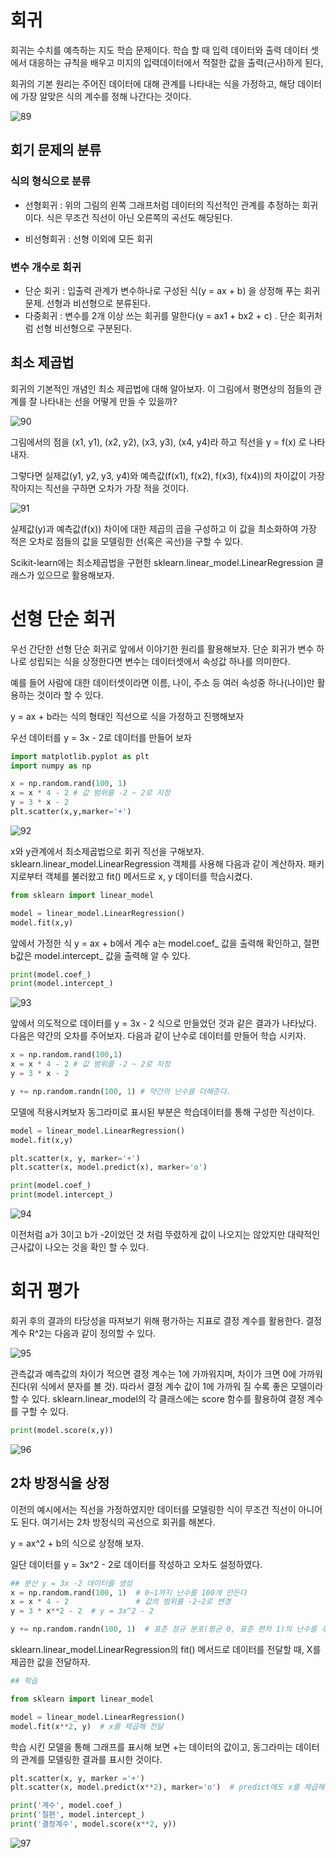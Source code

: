 # 회귀

회귀는 수치를 예측하는 지도 학습 문제이다. 학습 할 때 입력 데이터와 출력 데이터 셋에서 대응하는 규칙을 배우고 미지의 입력데이터에서 적절한 값을 출력(근사)하게 된다,

회귀의 기본 원리는 주어진 데이터에 대해 관계를 나타내는 식을 가정하고, 해당 데이터에 가장 알맞은 식의 계수를 정해 나간다는 것이다.

![89](assets/89.jpeg)



## 회기 문제의 분류

### 식의 형식으로 분류

- 선형회귀 : 위의 그림의 왼쪽 그래프처럼 데이터의 직선적인 관계를 추정하는 회귀이다. 식은 무조건 직선이 아닌 오른쪽의 곡선도 해당된다.

- 비선형회귀 : 선형 이외에 모든 회귀



### 변수 개수로 회귀

- 단순 회귀 : 입출력 관계가 변수하나로 구성된 식(y = ax + b) 을 상정해 푸는 회귀문제. 선형과 비선형으로 분류된다.
- 다중회귀 : 변수를 2개 이상 쓰는 회귀를 말한다(y = ax1 + bx2 + c) . 단순 회귀처럼 선형 비선형으로 구분된다.



## 최소 제곱법

회귀의 기본적인 개념인 최소 제곱법에 대해 알아보자. 이 그림에서 평면상의 점들의 관계를 잘 나타내는 선을 어떻게 만들 수 있을까?

![90](assets/90.png)

그림에서의 점을 (x1, y1), (x2, y2), (x3, y3), (x4, y4)라 하고 직선을 y = f(x) 로 나타내자.

그렇다면 실제값(y1, y2, y3, y4)와 예측값(f(x1), f(x2), f(x3), f(x4))의 차이값이 가장 작아지는 직선을 구하면 오차가 가장 적을 것이다.

![91](assets/91.png)

실제값(y)과 예측값(f(x)) 차이에 대한 제곱의 곱을 구성하고 이 값을 최소화하여 가장 적은 오차로 점들의 값을 모델링한 선(혹은 곡선)을 구할 수 있다.

Scikit-learn에는 최소제곱법을 구현한 sklearn.linear_model.LinearRegression 클래스가 있으므로 활용해보자.



# 선형 단순 회귀

우선 간단한 선형 단순 회귀로 앞에서 이야기한 원리를 활용해보자. 단순 회귀가 변수 하나로 성립되는 식을 상정한다면 변수는 데이터셋에서 속성값 하나를 의미한다.

예를 들어 사람에 대한 데이터셋이라면 이름, 나이, 주소 등 여러 속성중 하나(나이)만 활용하는 것이라 할 수 있다.

y = ax + b라는 식의 형태인 직선으로 식을 가정하고 진행해보자

우선 데이터를 y = 3x - 2로 데이터를 만들어 보자

```python
import matplotlib.pyplot as plt
import numpy as np

x = np.random.rand(100, 1)
x = x * 4 - 2 # 값 범위를 -2 ~ 2로 지정
y = 3 * x - 2
plt.scatter(x,y,marker='+')
```

![92](assets/92.png)

x와 y관계에서 최소제곱법으로 회귀 직선을 구해보자. sklearn.linear_model.LinearRegression 객체를 사용해 다음과 같이 계산하자. 패키지로부터 객체를 불러왔고 fit() 메서드로 x, y 데이터를 학습시켰다.

```python
from sklearn import linear_model

model = linear_model.LinearRegression()
model.fit(x,y)
```



앞에서 가정한 식 y = ax + b에서 계수 a는 model.coef_ 값을 출력해 확인하고, 절편 b값은 model.intercept_ 값을 출력해 알 수 있다.

```python
print(model.coef_)
print(model.intercept_)
```

![93](assets/93.png)

앞에서 의도적으로 데이터를 y = 3x - 2 식으로 만들었던 것과 같은 결과가 나타났다. 다음은 약간의 오차를 주어보자. 다음과 같이 난수로 데이터를 만들어 학습 시키자.

```python
x = np.random.rand(100,1)
x = x * 4 - 2 # 값 범위를 -2 ~ 2로 지정
y = 3 * x - 2

y += np.random.randn(100, 1) # 약간의 난수를 더해준다.
```

모델에 적용시켜보자 동그라미로 표시된 부분은 학습데이터를 통해 구성한 직선이다.

```python
model = linear_model.LinearRegression()
model.fit(x,y)

plt.scatter(x, y, marker='+')
plt.scatter(x, model.predict(x), marker='o')

print(model.coef_)
print(model.intercept_)
```

![94](assets/94.png)

이전처럼 a가 3이고 b가 -2이었던 것 처럼 뚜렸하게 값이 나오지는 않았지만 대략적인 근사값이 나오는 것을 확인 할 수 있다.



# 회귀 평가

회귀 후의 결과의 타당성을 따져보기 위해 평가하는 지표로 결정 계수를 활용한다. 결정계수 R^2는 다음과 같이 정의할 수 있다.

![95](assets/95.png)

관측값과 예측값의 차이가 적으면 결정 계수는 1에 가까워지며, 차이가 크면 0에 가까워진다(위 식에서 분자를 볼 것). 따라서 결정 계수 값이 1에 가까워 질 수록 좋은 모델이라 할 수 있다. sklearn.linear_model의 각 클래스에는 score 함수를 활용하여 결정 계수를 구할 수 있다.

```python
print(model.score(x,y))
```

![96](assets/96.png)



## 2차 방정식을 상정

이전의 예시에서는 직선을 가정하였지만 데이터를 모델링한 식이 무조건 직선이 아니어도 된다. 여기서는 2차 방정식의 곡선으로 회귀를 해본다.

y = ax^2 + b의 식으로 상정해 보자.

일단 데이터를 y = 3x^2 - 2로 데이터를 작성하고 오차도 설정하였다.

```python
## 분산 y = 3x -2 데이터를 생성
x = np.random.rand(100, 1)  # 0~1까지 난수를 100개 만든다
x = x * 4 - 2               # 값의 범위를 -2~2로 변경
y = 3 * x**2 - 2  # y = 3x^2 - 2

y += np.random.randn(100, 1)  # 표준 정규 분포(평균 0, 표준 편차 1)의 난수를 추가함
```

 sklearn.linear_model.LinearRegression의 fit() 메서드로 데이터를 전달할 때, X를 제곱한 값을 전달하자.

```python
## 학습

from sklearn import linear_model

model = linear_model.LinearRegression()
model.fit(x**2, y)  # x를 제곱해 전달
```

학습 시킨 모델을 통해 그래프를 표시해 보면 +는 데이터의 값이고, 동그라미는 데이터의 관계를 모델링한 결과를 표시한 것이다.

```python
plt.scatter(x, y, marker ='+')
plt.scatter(x, model.predict(x**2), marker='o')  # predict에도 x를 제곱해 전달

print('계수', model.coef_)
print('절편', model.intercept_)
print('결정계수', model.score(x**2, y))
```

![97](assets/97.png)